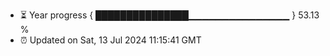 - ⏳ Year progress { ███████████████▁▁▁▁▁▁▁▁▁▁▁▁▁▁▁ } 53.13 %
- ⏰ Updated on Sat, 13 Jul 2024 11:15:41 GMT

